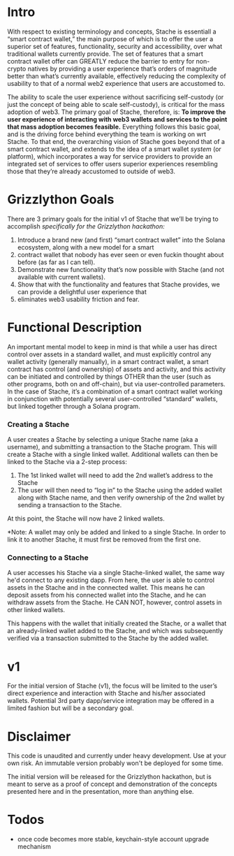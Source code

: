 # Intro 
With respect to existing terminology and concepts, Stache is 
essentiall a “smart contract wallet,” the main purpose of which is to offer the user a superior set of features, 
functionality, security and accessibility, over what traditional wallets currently provide. The set of features that a 
smart contract wallet offer can GREATLY reduce the barrier to entry for non-crypto natives by providing a user experience 
that’s orders of magnitude better than what’s currently available, effectively reducing the complexity of usability to 
that of a normal web2 experience that users are accustomed to.

The ability to scale the user experience without sacrificing self-custody (or just the concept of being able to scale self-custody), 
is critical for the mass adoption of web3. The primary goal of Stache, therefore, is: **To improve the user experience of 
interacting with web3 wallets and services to the point that mass adoption becomes feasible.** Everything follows this 
basic goal, and is the driving force behind everything the team is working on wrt Stache. To that end, the overarching
vision of Stache goes beyond that of a smart contract wallet, and extends to the idea of a smart wallet 
_system_ (or platform), which incorporates a way for service providers to provide an integrated set of services to offer
users superior experiences resembling those that they’re already accustomed to outside of web3.

# Grizzlython Goals

There are 3 primary goals for the initial v1 of Stache that we’ll be trying to accomplish *specifically for the Grizzlython hackathon:*

1. Introduce a brand new (and first) “smart contract wallet” into the Solana ecosystem, along with a new model for a smart
2. contract wallet that nobody has ever seen or even fuckin thought about before (as far as I can tell).
2. Demonstrate new functionality that’s now possible with Stache (and not available with current wallets).
3. Show that with the functionality and features that Stache provides, we can provide a delightful user experience that
4. eliminates web3 usability friction and fear.

# Functional Description

An important mental model to keep in mind is that while a user has direct control over assets in a standard wallet, and must 
explicitly control any wallet activity (generally manually), in a smart contract wallet, a smart contract has control (and
ownership) of assets and activity, and this activity can be initiated and controlled by things OTHER than the user (such as
other programs, both on and off-chain), but via user-controlled parameters. In the case of Stache, it’s a combination of a
smart contract wallet working in conjunction with potentially several user-controlled “standard” wallets, but linked together 
through a Solana program.

### Creating a Stache

A user creates a Stache by selecting a unique Stache name (aka a username), and submitting a transaction to the Stache program.
This will create a Stache with a single linked wallet. Additional wallets can then be linked to the Stache via a 2-step process:

1. The 1st linked wallet will need to add the 2nd wallet’s address to the Stache
2. The user will then need to “log in” to the Stache using the added wallet along with Stache name, and then verify ownership 
of the 2nd wallet by sending a transaction to the Stache.

At this point, the Stache will now have 2 linked wallets.

*Note: A wallet may only be added and linked to a single Stache. In order to link it to another Stache, it must first be removed 
from the first one.

### Connecting to a Stache

A user accesses his Stache via a single Stache-linked wallet, the same way he'd connect to any existing dapp. From here, the user is able to control assets in the Stache and 
in the connected wallet. This means he can deposit assets from his connected wallet into the Stache, and he can withdraw assets
from the Stache. He CAN NOT, however, control assets in other linked wallets.

This happens with the wallet that initially created the Stache, or a wallet that an already-linked wallet added to the Stache,
and which was subsequently verified via a transaction submitted to the Stache by the added wallet.

# v1
For the initial version of Stache (v1), the focus will be limited to the user’s direct experience and interaction with
Stache and his/her associated wallets. Potential 3rd party dapp/service integration may be offered in a limited fashion
but will be a secondary goal.

# Disclaimer

This code is unaudited and currently under heavy development. Use at your own risk. An immutable version probably won't be deployed for some time.

The initial version will be released for the Grizzlython hackathon, but is meant to serve as a proof of concept and
demonstration of the concepts presented here and in the presentation, more than anything else.

# Todos
- once code becomes more stable, keychain-style account upgrade mechanism
